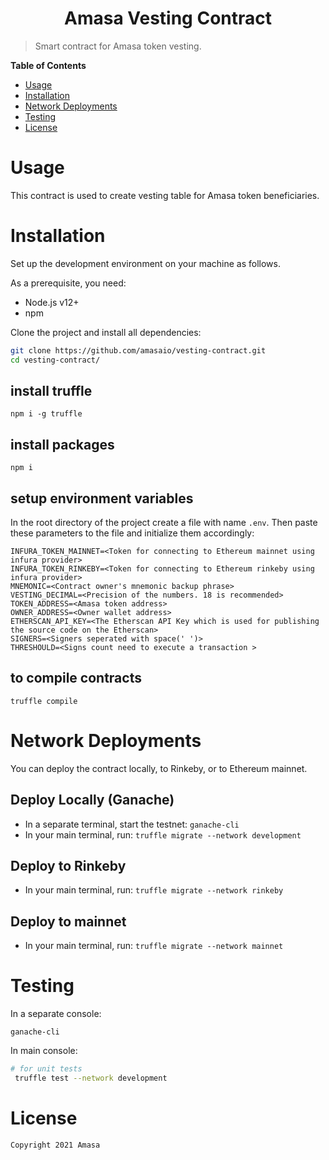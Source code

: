 <h1 align="center">Amasa Vesting Contract</h1>

> Smart contract for Amasa token vesting. 

**Table of Contents**

- [Usage](#-usage)
- [Installation](#-installation)
- [Network Deployments](#-network-deployments)
- [Testing](#-testing)
- [License](#-license)


# Usage

This contract is used to create vesting table for Amasa token beneficiaries.


# Installation

Set up the development environment on your machine as follows.

As a prerequisite, you need:

- Node.js v12+
- npm

Clone the project and install all dependencies:

```bash
git clone https://github.com/amasaio/vesting-contract.git
cd vesting-contract/
```

## install truffle
```
npm i -g truffle
```


## install packages
```
npm i
```

## setup environment variables
In the root directory of the project create a file with name ```.env```. Then paste these parameters to the file and initialize them accordingly:

```
INFURA_TOKEN_MAINNET=<Token for connecting to Ethereum mainnet using infura provider>
INFURA_TOKEN_RINKEBY=<Token for connecting to Ethereum rinkeby using infura provider>
MNEMONIC=<Contract owner's mnemonic backup phrase>
VESTING_DECIMAL=<Precision of the numbers. 18 is recommended>
TOKEN_ADDRESS=<Amasa token address>
OWNER_ADDRESS=<Owner wallet address>
ETHERSCAN_API_KEY=<The Etherscan API Key which is used for publishing the source code on the Etherscan>
SIGNERS=<Signers seperated with space(' ')>
THRESHOULD=<Signs count need to execute a transaction >
```

## to compile contracts
```
truffle compile
```



# Network Deployments

You can deploy the contract locally, to Rinkeby, or to Ethereum mainnet.

## Deploy Locally (Ganache)

* In a separate terminal, start the testnet: `ganache-cli`
* In your main terminal, run: `truffle migrate --network development`

## Deploy to Rinkeby

* In your main terminal, run: `truffle migrate --network rinkeby`

## Deploy to mainnet

* In your main terminal, run: `truffle migrate --network mainnet`


# Testing

In a separate console:
```console
ganache-cli
```

In main console:
```bash
# for unit tests
 truffle test --network development
```

# License

```
Copyright 2021 Amasa

```
